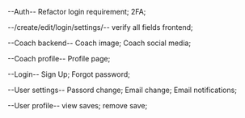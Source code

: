 --Auth--
Refactor login requirement;
2FA;

--/create/edit/login/settings/--
verify all fields frontend;

--Coach backend--
Coach image;
Coach social media;

--Coach profile--
Profile page;

--Login--
Sign Up;
Forgot password;

--User settings--
Passord change;
Email change;
Email notifications;

--User profile--
view saves;
remove save;
